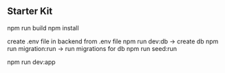 ## Starter Kit

npm run build
npm install

create .env file in backend from .env file
npm run dev:db -> create db
npm run migration:run -> run migrations for db
npm run seed:run

npm run dev:app
